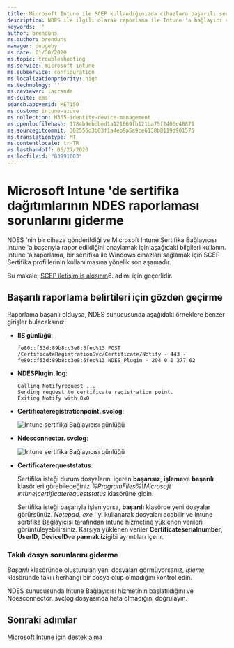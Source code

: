 ```yaml
---
title: Microsoft Intune ile SCEP kullandığınızda cihazlara başarılı sertifika dağıtımının bildirilmesinde sorun giderme | Microsoft Docs
description: NDES ile ilgili olarak raporlama ile Intune 'a bağlayıcı ve SCEP sertifika profilleri ile sağlanan başarılı bir sertifika dağıtımı hakkında sorun giderin.
keywords: ''
author: brenduns
ms.author: brenduns
manager: dougeby
ms.date: 01/30/2020
ms.topic: troubleshooting
ms.service: microsoft-intune
ms.subservice: configuration
ms.localizationpriority: high
ms.technology: ''
ms.reviewer: lacranda
ms.suite: ems
search.appverid: MET150
ms.custom: intune-azure
ms.collection: M365-identity-device-management
ms.openlocfilehash: 1784b9ebdbed1a121669fb121ba75f2406c48871
ms.sourcegitcommit: 302556d3b03f1a4eb9a5a9ce6138b8119d901575
ms.translationtype: MT
ms.contentlocale: tr-TR
ms.lasthandoff: 05/27/2020
ms.locfileid: "83991003"
---
```

# <a name="troubleshoot-ndes-reporting-of-certificate-deployments-in-microsoft-intune"></a>Microsoft Intune 'de sertifika dağıtımlarının NDES raporlaması sorunlarını giderme

NDES 'nin bir cihaza gönderildiği ve Microsoft Intune Sertifika Bağlayıcısı Intune 'a başarıyla rapor edildiğini onaylamak için aşağıdaki bilgileri kullanın. Intune 'a raporlama, bir sertifika ile Windows cihazları sağlamak için SCEP Sertifika profillerinin kullanılmasına yönelik son aşamadır.

Bu makale, [SCEP iletişim iş akışının](troubleshoot-scep-certificate-profiles.md)6. adımı için geçerlidir.

## <a name="review-for-signs-of-successful-reporting"></a>Başarılı raporlama belirtileri için gözden geçirme

Raporlama başarılı olduysa, NDES sunucusunda aşağıdaki örneklere benzer girişler bulacaksınız:

- **IIS günlüğü**:

  `fe80::f53d:89b8:c3e8:5fec%13 POST /CertificateRegistrationSvc/Certificate/Notify - 443 - fe80::f53d:89b8:c3e8:5fec%13 NDES_Plugin - 204 0 0 277 62`

- **NDESPlugin. log**:

  ```
  Calling Notifyrequest ...
  Sending request to certificate registration point.
  Exiting Notify with 0x0
  ```

- **Certificateregistrationpoint. svclog**:

  ![Intune sertifika Bağlayıcısı günlüğü](../protect/media/troubleshoot-scep-certificate-reporting/certificate-registration-point-log.png)

- **Ndesconnector. svclog**:

  ![Intune sertifika Bağlayıcısı günlüğü](../protect/media/troubleshoot-scep-certificate-reporting/ndesconnector-log.png)

- **Certificaterequeststatus**:

  Sertifika isteği durum dosyalarını içeren **başarısız**, **işleme**ve **başarılı** klasörleri görebileceğiniz *%ProgramFiles%\Microsoft ıntune\certificaterequeststatus* klasörüne gidin.

  Sertifika isteği başarıyla işleniyorsa, **başarılı** klasörde yeni dosyalar görürsünüz. *Notepad. exe* ' yi kullanarak dosyaları açabilir ve Intune sertifika Bağlayıcısı tarafından Intune hizmetine yüklenen verileri görüntüleyebilirsiniz. Karşıya yüklenen veriler **Certificateserialnumber**, **UserID**, **DeviceID**ve **parmak izi**gibi ayrıntıları içerir.

### <a name="troubleshoot-stuck-files"></a>Takılı dosya sorunlarını giderme

*Başarılı* klasöründe oluşturulan yeni dosyaları görmüyorsanız, *işleme* klasöründe takılı herhangi bir dosya olup olmadığını kontrol edin.

NDES sunucusunda Intune Bağlayıcısı hizmetinin başlatıldığını ve Ndesconnector. svclog dosyasında hata olmadığını doğrulayın.

## <a name="next-steps"></a>Sonraki adımlar

[Microsoft Intune için destek alma](../fundamentals/get-support.md)
